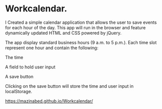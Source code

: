 # Workcalendar.
I Created a simple calendar application that allows the user to save events for each hour of the day. This app will run in the browser and feature dynamically updated HTML and CSS powered by jQuery.

The app display standard business hours (9 a.m. to 5 p.m.). Each time slot represent one hour and contain the following:

The time

A field to hold user input

A save button

Clicking on the save button will store the time and user input in localStorage.

https://mazinabed.github.io/Workcalendar/
